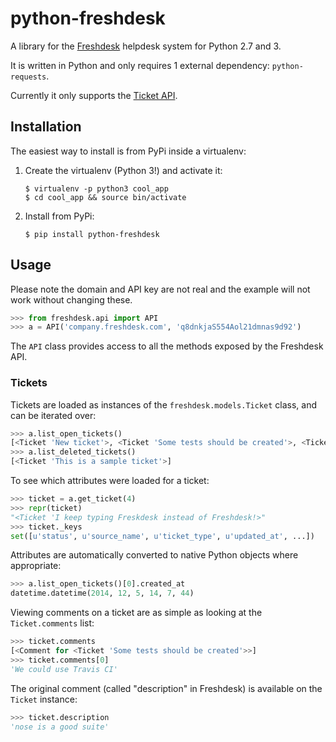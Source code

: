 # python-freshdesk

A library for the [Freshdesk](http://freshdesk.com/) helpdesk system for Python 2.7 and 3.

It is written in Python and only requires 1 external dependency: `python-requests`.

Currently it only supports the [Ticket API](http://freshdesk.com/api#view_a_ticket).

## Installation

The easiest way to install is from PyPi inside a virtualenv:

1. Create the virtualenv (Python 3!) and activate it:

   ```
   $ virtualenv -p python3 cool_app
   $ cd cool_app && source bin/activate
   ```

2. Install from PyPi:

   ```
   $ pip install python-freshdesk
   ```

## Usage

Please note the domain and API key are not real and the example will not work
without changing these.

```python
>>> from freshdesk.api import API
>>> a = API('company.freshdesk.com', 'q8dnkjaS554Aol21dmnas9d92')
```

The `API` class provides access to all the methods exposed by the Freshdesk API.

### Tickets

Tickets are loaded as instances of the `freshdesk.models.Ticket` class, and can be iterated
over:

```python
>>> a.list_open_tickets()
[<Ticket 'New ticket'>, <Ticket 'Some tests should be created'>, <Ticket 'Library needs to be uploaded to PyPi'>]
>>> a.list_deleted_tickets()
[<Ticket 'This is a sample ticket'>]
```

To see which attributes were loaded for a ticket:

```python
>>> ticket = a.get_ticket(4)
>>> repr(ticket)
"<Ticket 'I keep typing Freskdesk instead of Freshdesk!>"
>>> ticket._keys
set([u'status', u'source_name', u'ticket_type', u'updated_at', ...])
```

Attributes are automatically converted to native Python objects where appropriate:

```python
>>> a.list_open_tickets()[0].created_at
datetime.datetime(2014, 12, 5, 14, 7, 44)
```

Viewing comments on a ticket are as simple as looking at the `Ticket.comments` list:

```python
>>> ticket.comments
[<Comment for <Ticket 'Some tests should be created'>>]
>>> ticket.comments[0]
'We could use Travis CI'
```

The original comment (called "description" in Freshdesk) is available on the `Ticket` instance:

```python
>>> ticket.description
'nose is a good suite'
```
